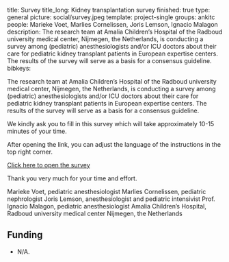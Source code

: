title: Survey
title_long: Kidney transplantation survey
finished: true
type: general
picture: social/survey.jpeg
template: project-single
groups: ankitc
people: Marieke Voet, Marlies Cornelissen, Joris Lemson, Ignacio Malagon
description: The research team at Amalia Children’s Hospital of the Radboud university medical center, Nijmegen, the Netherlands, is conducting a survey among (pediatric) anesthesiologists and/or ICU doctors about their care for pediatric kidney transplant patients in European expertise centers. The results of the survey will serve as a basis for a consensus guideline. 
bibkeys: 

The research team at Amalia Children’s Hospital of the Radboud university medical center, Nijmegen, the Netherlands, is conducting a survey among (pediatric) anesthesiologists and/or ICU doctors about their care for pediatric kidney transplant patients in European expertise centers. The results of the survey will serve as a basis for a consensus guideline.

We kindly ask you to fill in this survey which will take approximately 10-15 minutes of your time. 

After opening the link, you can adjust the language of the instructions in the top right corner.

[Click here to open the survey](https://data.castoredc.com/open-survey/37C0D37C-11B3-4E73-82C8-88ADEA05DCF3/0576CE06-80F7-4649-AAEA-7A76D70DB2A4/394E6387-7F6E-43F4-9302-AEA16D252621)


Thank you very much for your time and effort.

Marieke Voet, pediatric anesthesiologist
Marlies Cornelissen, pediatric nephrologist
Joris Lemson, anesthesiologist and pediatric intensivist
Prof. Ignacio Malagon, pediatric anesthesiologist
Amalia Children’s Hospital, Radboud university medical center Nijmegen, the Netherlands

## Funding
* N/A.

